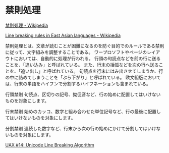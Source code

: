 # 禁則処理

[禁則処理 - Wikipedia](https://ja.wikipedia.org/wiki/%E7%A6%81%E5%89%87%E5%87%A6%E7%90%86)

[Line breaking rules in East Asian languages - Wikipedia](https://en.wikipedia.org/wiki/Line_breaking_rules_in_East_Asian_languages)


禁則処理とは、文章が読むことが困難になるのを防ぐ目的でのルールである禁則に従って、文字組みを調整することである。
ワープロソフトやページのレイアウトにおいては、自動的に処理が行われる。
行頭の句読点などを前の行に送ることを、「追い込み」と呼ばれている。
また、行末の括弧などを次の行へ送るこ とを、「追い出し」と呼ばれている。
句読点を行末にはみ出させてしまうか、行の中に詰めてしまうことを「ぶら下がり」と呼ばれている。
欧文組版において は、行末の単語をハイフンで分割するハイフネーションも含まれている。

行頭禁則
句読点、区切りの記号、拗促音など、行の始めに配置してはいけないものを対象にします。

行末禁則
始めのカッコ、数字と組み合わせた単位記号など、行の最後に配置してはいけないものを対象にします。

分割禁則
連続した数字など、行末から次の行の始めにかけて分割してはいけないものを対象にします。

[UAX #14: Unicode Line Breaking Algorithm](http://unicode.org/reports/tr14/)
